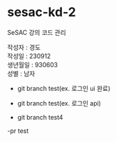# sesac-kd-2

SeSAC 강의 코드 관리

작성자 : 경도
<br>
작성일 : 230912
<br>
생년월일 : 930603
<br>
성별 : 남자


- git branch test(ex. 로그인 ui 완료)
- git branch test(ex. 로그인 api)

- git branch test4

-pr test
